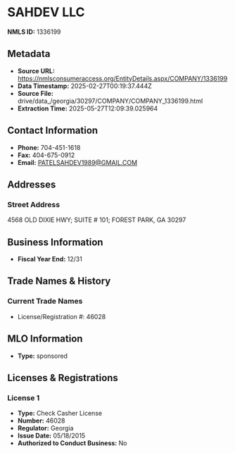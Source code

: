 # SAHDEV LLC

**NMLS ID:** 1336199

## Metadata
- **Source URL:** https://nmlsconsumeraccess.org/EntityDetails.aspx/COMPANY/1336199
- **Data Timestamp:** 2025-02-27T00:19:37.444Z
- **Source File:** drive/data_/georgia/30297/COMPANY/COMPANY_1336199.html
- **Extraction Time:** 2025-05-27T12:09:39.025964

## Contact Information
- **Phone:** 704-451-1618
- **Fax:** 404-675-0912
- **Email:** PATELSAHDEV1989@GMAIL.COM

## Addresses
### Street Address
4568 OLD DIXIE HWY; SUITE # 101; FOREST PARK, GA 30297

## Business Information
- **Fiscal Year End:** 12/31

## Trade Names & History
### Current Trade Names
- License/Registration #: 46028

## MLO Information
- **Type:** sponsored

## Licenses & Registrations

### License 1
- **Type:** Check Casher License
- **Number:** 46028
- **Regulator:** Georgia
- **Issue Date:** 05/18/2015
- **Authorized to Conduct Business:** No

